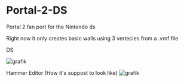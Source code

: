 # Portal-2-DS
Portal 2 fan port for the Nintendo ds

Right now it only creates basic walls using 3 vertecies from a .vmf file

DS

![grafik](https://user-images.githubusercontent.com/45313228/219500430-da4b451e-2ff7-4480-ae03-505d1cc393de.png)

Hammer Editor (How it's suppost to look like)
![grafik](https://user-images.githubusercontent.com/45313228/219500441-011ee88b-9470-45a1-ba7b-2a4d5e5ecd2b.png)
